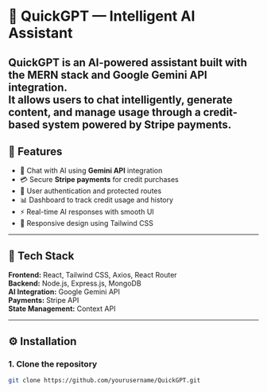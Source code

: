# 🤖 QuickGPT — Intelligent AI Assistant

QuickGPT is an **AI-powered assistant** built with the **MERN stack** and **Google Gemini API** integration.  
It allows users to chat intelligently, generate content, and manage usage through a **credit-based system** powered by **Stripe payments**.
---

## 🚀 Features

- 💬 Chat with AI using **Gemini API** integration  
- 💳 Secure **Stripe payments** for credit purchases  
- 🔐 User authentication and protected routes  
- 📊 Dashboard to track credit usage and history  
- ⚡ Real-time AI responses with smooth UI  
- 🌙 Responsive design using Tailwind CSS  

---

## 🧰 Tech Stack

**Frontend:** React, Tailwind CSS, Axios, React Router  
**Backend:** Node.js, Express.js, MongoDB  
**AI Integration:** Google Gemini API  
**Payments:** Stripe API  
**State Management:** Context API 

---

## ⚙️ Installation

### 1. Clone the repository
```bash
git clone https://github.com/yourusername/QuickGPT.git
